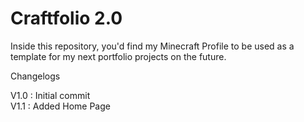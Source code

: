 # Craftfolio 2.0
Inside this repository, you'd find my Minecraft Profile to be used as a template for my next portfolio projects on the future.

Changelogs


V1.0 : Initial commit <br>
V1.1 : Added Home Page

